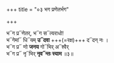 +++
title = "०३ भग प्रणेतर्भग"

+++

भ᳓ग प्र᳓णेतर्, भ᳓ग स᳓त्यराधो!  
भ᳓गेमां᳓ धि᳓यम् **उ᳓दवा** +++(=रक्ष)+++ द᳓दन् नः ।  
भ᳓ग प्र᳓ णो **जनय** गो᳓भिर् अ᳓श्वैर्  
भ᳓ग प्र᳓ नृ᳓भिर् **नृव᳓न्तः स्याम** ॥३॥  

